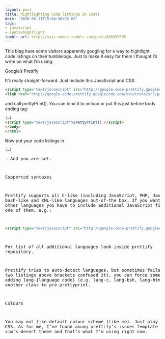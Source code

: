 ```yaml
---
layout: post
title: hightlighting code listings in posts
date: '2010-06-11T15:04:38+02:00'
tags:
- javascript
- syntaxhightlight
tumblr_url: http://saji-codes.tumblr.com/post/686957505
---
```


This blag have some visitors apparently googling for a way to hightlight code listings on their tumblelogs. Just to make it easy for them I thought I’d write on what I’m using.


Google’s Prettify


It’s really straight-forward. Just include this JavaScript and CSS:

```html
<script type="text/javascript" src="http://google-code-prettify.googlecode.com/svn/trunk/src/prettify.js"></script>
<link href="http://google-code-prettify.googlecode.com/svn/trunk/src/prettify.css" type="text/css" rel="stylesheet" />
```



and call prettyPrint(). You can bind it to onload or put this just before body ending tag:


```html
(…)
<script type="text/javascript">prettyPrint();</script>
</body>
</html>
```


Now put your code listings in <pre class="prettyprint"><code>(…)</code><pre>. And you are set.


Supported syntaxes


Prettify supports all C-like (including JavaScript, PHP, Java etc.), bash-like and XML-like languages out-of-the box. If you want to use other languages you have to include additional JavaScript file for each one of them, e.g.:

```html
<script type="text/javascript" src="http://google-code-prettify.googlecode.com/svn/trunk/src/lang-css.js"></script>
```


For list of all additional languages look inside prettify repository.



Prettify tries to auto-detect languages, but sometimes fails (e.g. two listings above brackets confused it), you can force some syntax by adding lang-{language code} (e.g. lang-c, lang-bsh, lang-html) as another class to pre.prettyprint.


Colours

You may not like default colour scheme (like me). Just play with the CSS. As for me, I’ve found among prettify’s issues template ported from vim’s desert theme and that’s what I’m using right now.
